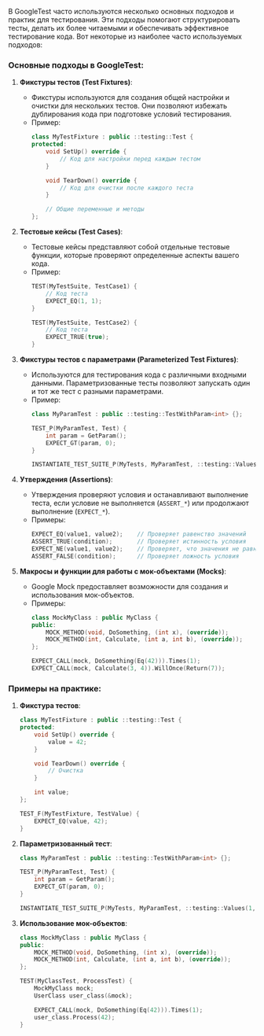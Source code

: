 В GoogleTest часто используются несколько основных подходов и практик для тестирования. Эти подходы помогают структурировать тесты, делать их более читаемыми и обеспечивать эффективное тестирование кода. Вот некоторые из наиболее часто используемых подходов:

### Основные подходы в GoogleTest:

1. **Фикстуры тестов (Test Fixtures)**:
   - Фикстуры используются для создания общей настройки и очистки для нескольких тестов. Они позволяют избежать дублирования кода при подготовке условий тестирования.
   - Пример:
     ```cpp
     class MyTestFixture : public ::testing::Test {
     protected:
         void SetUp() override {
             // Код для настройки перед каждым тестом
         }

         void TearDown() override {
             // Код для очистки после каждого теста
         }

         // Общие переменные и методы
     };
     ```

2. **Тестовые кейсы (Test Cases)**:
   - Тестовые кейсы представляют собой отдельные тестовые функции, которые проверяют определенные аспекты вашего кода.
   - Пример:
     ```cpp
     TEST(MyTestSuite, TestCase1) {
         // Код теста
         EXPECT_EQ(1, 1);
     }

     TEST(MyTestSuite, TestCase2) {
         // Код теста
         EXPECT_TRUE(true);
     }
     ```

3. **Фикстуры тестов с параметрами (Parameterized Test Fixtures)**:
   - Используются для тестирования кода с различными входными данными. Параметризованные тесты позволяют запускать один и тот же тест с разными параметрами.
   - Пример:
     ```cpp
     class MyParamTest : public ::testing::TestWithParam<int> {};

     TEST_P(MyParamTest, Test) {
         int param = GetParam();
         EXPECT_GT(param, 0);
     }

     INSTANTIATE_TEST_SUITE_P(MyTests, MyParamTest, ::testing::Values(1, 2, 3));
     ```

4. **Утверждения (Assertions)**:
   - Утверждения проверяют условия и останавливают выполнение теста, если условие не выполняется (`ASSERT_*`) или продолжают выполнение (`EXPECT_*`).
   - Примеры:
     ```cpp
     EXPECT_EQ(value1, value2);    // Проверяет равенство значений
     ASSERT_TRUE(condition);       // Проверяет истинность условия
     EXPECT_NE(value1, value2);    // Проверяет, что значения не равны
     ASSERT_FALSE(condition);      // Проверяет ложность условия
     ```

5. **Макросы и функции для работы с мок-объектами (Mocks)**:
   - Google Mock предоставляет возможности для создания и использования мок-объектов.
   - Примеры:
     ```cpp
     class MockMyClass : public MyClass {
     public:
         MOCK_METHOD(void, DoSomething, (int x), (override));
         MOCK_METHOD(int, Calculate, (int a, int b), (override));
     };

     EXPECT_CALL(mock, DoSomething(Eq(42))).Times(1);
     EXPECT_CALL(mock, Calculate(3, 4)).WillOnce(Return(7));
     ```

### Примеры на практике:

1. **Фикстура тестов**:
   ```cpp
   class MyTestFixture : public ::testing::Test {
   protected:
       void SetUp() override {
           value = 42;
       }

       void TearDown() override {
           // Очистка
       }

       int value;
   };

   TEST_F(MyTestFixture, TestValue) {
       EXPECT_EQ(value, 42);
   }
   ```

2. **Параметризованный тест**:
   ```cpp
   class MyParamTest : public ::testing::TestWithParam<int> {};

   TEST_P(MyParamTest, Test) {
       int param = GetParam();
       EXPECT_GT(param, 0);
   }

   INSTANTIATE_TEST_SUITE_P(MyTests, MyParamTest, ::testing::Values(1, 2, 3));
   ```

3. **Использование мок-объектов**:
   ```cpp
   class MockMyClass : public MyClass {
   public:
       MOCK_METHOD(void, DoSomething, (int x), (override));
       MOCK_METHOD(int, Calculate, (int a, int b), (override));
   };

   TEST(MyClassTest, ProcessTest) {
       MockMyClass mock;
       UserClass user_class(&mock);

       EXPECT_CALL(mock, DoSomething(Eq(42))).Times(1);
       user_class.Process(42);
   }
   ```